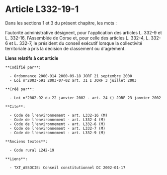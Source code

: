 # Article L332-19-1

Dans les sections 1 et 3 du présent chapitre, les mots :

l'autorité administrative désignent, pour l'application des articles L. 332-9 et L. 332-16, l'Assemblée de Corse et, pour
celle des articles L. 332-4, L. 332-6 et L. 332-7, le président du conseil exécutif lorsque la collectivité territoriale a
pris la décision de classement ou d'agrément.

**Liens relatifs à cet article**

	**Codifié par**:

	  - Ordonnance 2000-914 2000-09-18 JORF 21 septembre 2000
	  - Loi n°2003-591 2003-07-02 art. 31 I JORF 3 juillet 2003

	**Créé par**:

	  - Loi n°2002-92 du 22 janvier 2002 - art. 24 () JORF 23 janvier 2002

	**Cite**:

	  - Code de l'environnement - art. L332-16 (M)
	  - Code de l'environnement - art. L332-4 (M)
	  - Code de l'environnement - art. L332-6 (M)
	  - Code de l'environnement - art. L332-7 (M)
	  - Code de l'environnement - art. L332-9 (M)

	**Anciens textes**:

	  - Code rural L242-19

	**Liens**:

	  - TXT_ASSOCIE: Conseil constitutionnel DC 2002-01-17
